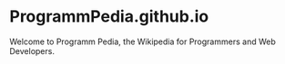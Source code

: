 # ProgrammPedia.github.io
Welcome to Programm Pedia, the Wikipedia for Programmers and Web Developers.
